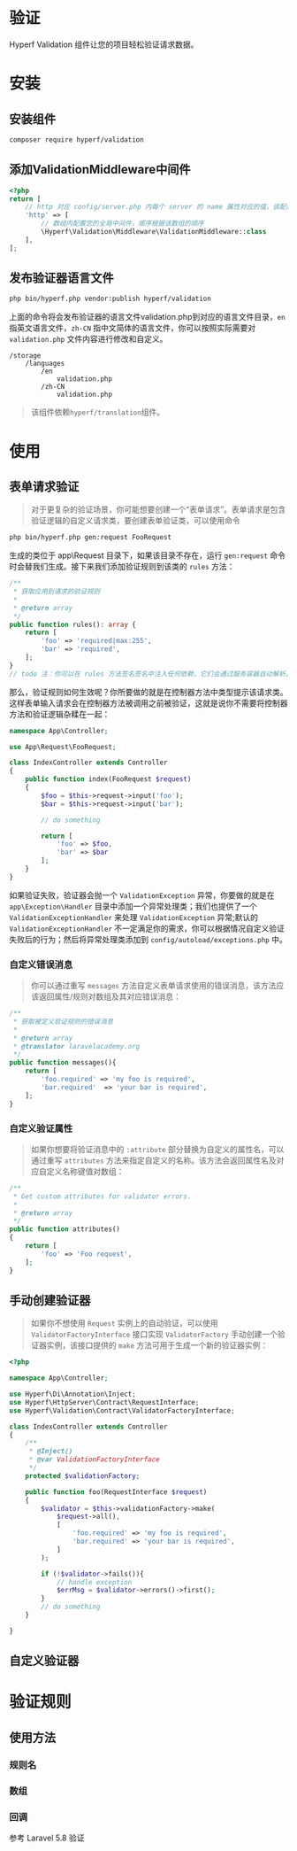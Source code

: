 # 验证

Hyperf Validation 组件让您的项目轻松验证请求数据。

# 安装

## 安装组件

```bash
composer require hyperf/validation
```

## 添加ValidationMiddleware中间件

```php
<?php
return [
    // http 对应 config/server.php 内每个 server 的 name 属性对应的值，该配置仅应用在该 Server 中
    'http' => [
        // 数组内配置您的全局中间件，顺序根据该数组的顺序
        \Hyperf\Validation\Middleware\ValidationMiddleware::class
    ],
];
```

## 发布验证器语言文件

```bash
php bin/hyperf.php vendor:publish hyperf/validation
```
上面的命令将会发布验证器的语言文件validation.php到对应的语言文件目录，`en` 指英文语言文件，`zh-CN` 指中文简体的语言文件，你可以按照实际需要对`validation.php` 文件内容进行修改和自定义。

```
/storage
    /languages
        /en
            validation.php
        /zh-CN
            validation.php

```

> 该组件依赖`hyperf/translation`组件。

# 使用

## 表单请求验证
> 对于更复杂的验证场景，你可能想要创建一个“表单请求”。表单请求是包含验证逻辑的自定义请求类，要创建表单验证类，可以使用命令

```bash
php bin/hyperf.php gen:request FooRequest
```
生成的类位于 app\Request 目录下，如果该目录不存在，运行 `gen:request` 命令时会替我们生成。接下来我们添加验证规则到该类的 `rules` 方法：

```php
/**
 * 获取应用到请求的验证规则
 *
 * @return array
 */
public function rules(): array {
    return [
        'foo' => 'required|max:255',
        'bar' => 'required',
    ];
}
// todo 注：你可以在 rules 方法签名签名中注入任何依赖，它们会通过服务容器自动解析。
```

那么，验证规则如何生效呢？你所要做的就是在控制器方法中类型提示该请求类。这样表单输入请求会在控制器方法被调用之前被验证，这就是说你不需要将控制器方法和验证逻辑杂糅在一起：

```php
namespace App\Controller;

use App\Request\FooRequest;

class IndexController extends Controller
{
    public function index(FooRequest $request)
    {
        $foo = $this->request->input('foo');
        $bar = $this->request->input('bar');

        // do something

        return [
            'foo' => $foo,
            'bar' => $bar
        ];
    }
}
```

如果验证失败，验证器会抛一个 `ValidationException` 异常，你要做的就是在 `app\Exception\Handler` 目录中添加一个异常处理类；我们也提供了一个`ValidationExceptionHandler` 来处理 `ValidationException` 异常;默认的 `ValidationExceptionHandler` 不一定满足你的需求，你可以根据情况自定义验证失败后的行为；然后将异常处理类添加到 `config/autoload/exceptions.php` 中。

### 自定义错误消息
> 你可以通过重写 `messages` 方法自定义表单请求使用的错误消息，该方法应该返回属性/规则对数组及其对应错误消息：

```php
/**
 * 获取被定义验证规则的错误消息
 *
 * @return array
 * @translator laravelacademy.org
 */
public function messages(){
    return [
        'foo.required' => 'my foo is required',
        'bar.required'  => 'your bar is required',
    ];
}
```

### 自定义验证属性
>如果你想要将验证消息中的 `:attribute` 部分替换为自定义的属性名，可以通过重写 `attributes` 方法来指定自定义的名称。该方法会返回属性名及对应自定义名称键值对数组：
```php
/**
 * Get custom attributes for validator errors.
 *
 * @return array
 */
public function attributes()
{
    return [
        'foo' => 'Foo request',
    ];
}
```

## 手动创建验证器
> 如果你不想使用 `Request` 实例上的自动验证，可以使用 `ValidatorFactoryInterface` 接口实现 `ValidatorFactory` 手动创建一个验证器实例，该接口提供的 `make` 方法可用于生成一个新的验证器实例：
```php
<?php

namespace App\Controller;

use Hyperf\Di\Annotation\Inject;
use Hyperf\HttpServer\Contract\RequestInterface;
use Hyperf\Validation\Contract\ValidatorFactoryInterface;

class IndexController extends Controller
{
    /**
     * @Inject()
     * @var ValidationFactoryInterface
     */
    protected $validationFactory;

    public function foo(RequestInterface $request)
    {
        $validator = $this->validationFactory->make(
            $request->all(),
            [
                'foo.required' => 'my foo is required',
                'bar.required' => 'your bar is required',
            ]
        );

        if (!$validator->fails()){
            // handle exception
            $errMsg = $validator->errors()->first();  
        }
        // do something
    }

}

```

## 自定义验证器


# 验证规则

## 使用方法

### 规则名

### 数组

### 回调



参考 Laravel 5.8 验证



